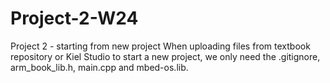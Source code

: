 # Project-2-W24
Project 2 - starting from new project
When uploading files from textbook repository or Kiel Studio to start a new project, we only need the .gitignore, arm_book_lib.h, main.cpp and mbed-os.lib.

